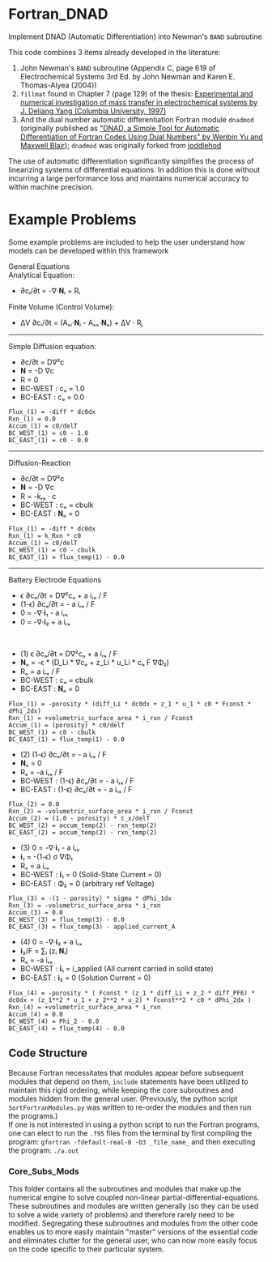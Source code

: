 # Fortran_DNAD
Implement DNAD (Automatic Differentiation) into Newman's `BAND` subroutine

This code combines 3 items already developed in the literature:
1. John Newman's `BAND` subroutine (Appendix C, page 619 of Electrochemical Systems 3rd Ed. by John Newman and Karen E. Thomas-Alyea (2004))
2. `fillmat` found in Chapter 7 (page 129) of the thesis: [Experimental and numerical investigation of mass transfer in electrochemical systems by J. Deliang Yang (Columbia University, 1997)](https://clio.columbia.edu/catalog/1987854?counter=1)
3. And the dual number automatic differentiation Fortran module `dnadmod` (originally published as ["DNAD, a Simple Tool for Automatic
Differentiation of Fortran Codes Using Dual Numbers" by Wenbin Yu and Maxwell Blair](https://www.sciencedirect.com/science/article/pii/S0010465513000027?casa_token=MpXIh34txb0AAAAA:vf9mYSrbAU3VNKE9MYdLnQkd2OpTSa2AW0D5sN9FNbCI9fkhPZw-UXEcbR_4-CYoKAwEXgXmivA)); `dnadmod` was originally forked from [joddlehod](https://github.com/joddlehod/dnad)

The use of automatic differentiation significantly simplifies the process of linearizing systems of differential equations. In addition this is done without incurring a large performance loss and maintains numerical accuracy to within machine precision.

# Example Problems
Some example problems are included to help the user understand how models can be developed within this framework

General Equations <br>
Analytical Equation: <br>
* ∂cᵢ/∂t = -∇⋅𝐍ᵢ + Rᵢ    <br>

Finite Volume (Control Volume): <br>
* ΔV ∂cᵢ/∂t = (Aₓᵢ⋅𝐍ᵢ - Aₓₒ⋅𝐍ₒ) + ΔV ⋅ Rⱼ    <br>

***
Simple Diffusion equation:
* ∂c/∂t = D∇²c
* 𝐍 = -D ∇c
* R = 0
* BC-WEST : cₒ = 1.0
* BC-EAST : cₒ = 0.0


`Flux_(1) = -diff * dc0dx`  <br>
`Rxn_(1) = 0.0`             <br>
`Accum_(1) = c0/delT`       <br>
`BC_WEST_(1) = c0 - 1.0`    <br>
`BC_EAST_(1) = c0 - 0.0`    <br>

***
Diffusion-Reaction
* ∂c/∂t = D∇²c
* 𝐍 = -D ∇c
* R = -kᵣₓ ⋅ c
* BC-WEST : cₒ = cbulk
* BC-EAST : 𝐍ₒ = 0

`Flux_(1) = -diff * dc0dx`  <br>
`Rxn_(1) = k_Rxn * c0`      <br>
`Accum_(1) = c0/delT`       <br>
`BC_WEST_(1) = c0 - cbulk`  <br>
`BC_EAST_(1) = flux_temp(1) - 0.0`  <br>

***
Battery Electrode Equations
* ϵ ∂cₒ/∂t = D∇²cₒ + a iᵣₓ / F
* (1-ϵ) ∂cₓ/∂t = - a iᵣₓ / F
* 0 = -∇⋅𝐢₁ - a iᵣₓ
* 0 = -∇⋅𝐢₂ + a iᵣₓ

<br>

* (1) ϵ ∂cₒ/∂t = D∇²cₒ + a iᵣₓ / F
* 𝐍ₒ = -ϵ * (D_Li * ∇cₒ + z_Li * u_Li * cₒ F ∇Φ₂)
* Rₒ =  a iᵣₓ / F
* BC-WEST : cₒ = cbulk
* BC-EAST : 𝐍ₒ = 0

`Flux_(1) = -porosity * (diff_Li * dc0dx + z_1 * u_1 * c0 * Fconst * dPhi_2dx)` <br>
`Rxn_(1) = +volumetric_surface_area * i_rxn / Fconst` <br>
`Accum_(1) = (porosity) * c0/delT` <br>
`BC_WEST_(1) = c0 - cbulk` <br>
`BC_EAST_(1) = flux_temp(1) - 0.0` <br>

* (2) (1-ϵ) ∂cₓ/∂t = - a iᵣₓ / F
* 𝐍ₓ = 0
* Rₓ = -a iᵣₓ / F
* BC-WEST : (1-ϵ) ∂cₓ/∂t = - a iᵣₓ / F
* BC-EAST : (1-ϵ) ∂cₓ/∂t = - a iᵣₓ / F

`Flux_(2) = 0.0` <br>
`Rxn_(2) = -volumetric_surface_area * i_rxn / Fconst` <br>
`Accum_(2) = (1.0 - porosity) * c_x/delT` <br>
`BC_WEST_(2) = accum_temp(2) - rxn_temp(2)` <br>
`BC_EAST_(2) = accum_temp(2) - rxn_temp(2)` <br>


* (3) 0 = -∇⋅𝐢₁ - a iᵣₓ
* 𝐢₁ = -(1-ϵ) σ ∇Φ₁
* Rₓ =  a iᵣₓ
* BC-WEST : 𝐢₁ = 0                (Solid-State Current = 0)
* BC-EAST : Φ₂ = 0               (arbitrary ref Voltage)

`Flux_(3) = -(1 - porosity) * sigma * dPhi_1dx` <br>
`Rxn_(3) = -volumetric_surface_area * i_rxn` <br>
`Accum_(3) = 0.0` <br>
`BC_WEST_(3) = flux_temp(3) - 0.0` <br>
`BC_EAST_(3) = flux_temp(3) - applied_current_A` <br>


* (4) 0 = -∇⋅𝐢₂ + a iᵣₓ
* 𝐢₂/F = ∑ᵢ (zᵢ 𝐍ᵢ)
* Rₓ = -a iᵣₓ
* BC-WEST : 𝐢₁ = i_applied     (All current carried in solid state)
* BC-EAST : 𝐢₂ = 0             (Solution Current = 0)

`Flux_(4) = -porosity * ( Fconst * (z_1 * diff_Li + z_2 * diff_PF6) * dc0dx + (z_1**2 * u_1 + z_2**2 * u_2) * Fconst**2 * c0 * dPhi_2dx )` <br>
`Rxn_(4) = +volumetric_surface_area * i_rxn` <br>
`Accum_(4) = 0.0` <br>
`BC_WEST_(4) = Phi_2 - 0.0` <br>
`BC_EAST_(4) = flux_temp(4) - 0.0` <br>


## Code Structure
Because Fortran necessitates that modules appear before subsequent modules that depend on them, `include` statements have been utilized to maintain this rigid ordering, while keeping the core subroutines and modules hidden from the general user.
(Previously, the python script `SortFortranModules.py` was written to re-order the modules and then run the programs.) <br>
If one is not interested in using a python script to run the Fortran programs, one can elect to run the `.f95` files from the terminal by first compiling the program: `gfortran -fdefault-real-8 -O3 _file_name_` and then executing the program: `./a.out`

### Core_Subs_Mods
This folder contains all the subroutines and modules that make up the numerical engine to solve coupled non-linear partial-differential-equations. These subroutines and modules are written generally (so they can be used to solve a wide variety of problems) and therefore rarely need to be modified. Segregating these subroutines and modules from the other code enables us to more easily maintain "master" versions of the essential code and eliminates clutter for the general user, who can now more easily focus on the code specific to their particular system.
